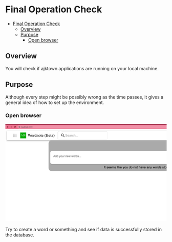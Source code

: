 # Final Operation Check

<!-- TOC -->

- [Final Operation Check](#final-operation-check)
  - [Overview](#overview)
  - [Purpose](#purpose)
    - [Open browser](#open-browser)

<!-- /TOC -->



## Overview
You will check if ajktown applications are running on your local machine.

## Purpose
Although every step might be possibly wrong as the time passes, it gives a general idea of how to set up the environment.


### Open browser

![open_localhost_3000](./assets/open_localhost_3000.png)


Try to create a word or something and see if data is successfully stored in the database.